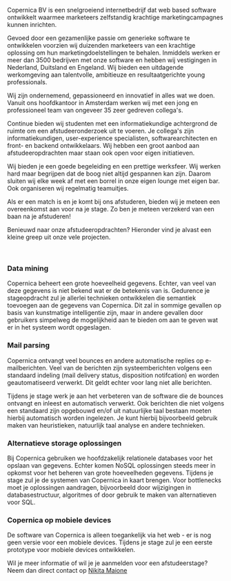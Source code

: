 Copernica BV is een snelgroeiend internetbedrijf dat web based software
ontwikkelt waarmee marketeers zelfstandig krachtige marketingcampagnes
kunnen inrichten.

Gevoed door een gezamenlijke passie om generieke software te ontwikkelen
voorzien wij duizenden marketeers van een krachtige oplossing om hun
marketingdoelstellingen te behalen. Inmiddels werken er meer dan 3500
bedrijven met onze software en hebben wij vestigingen in Nederland,
Duitsland en Engeland. Wij bieden een uitdagende werkomgeving aan
talentvolle, ambitieuze en resultaatgerichte young professionals.

Wij zijn ondernemend, gepassioneerd en innovatief in alles wat we doen.
Vanuit ons hoofdkantoor in Amsterdam werken wij met een jong en
professioneel team van ongeveer 35 zeer gedreven collega's.

Continue bieden wij studenten met een informatiekundige achtergrond de
ruimte om een afstudeeronderzoek uit te voeren. Je collega's zijn
informatiekundigen, user-experience specialisten, softwarearchitecten en
front- en backend ontwikkelaars. Wij hebben een groot aanbod aan
afstudeeropdrachten maar staan ook open voor eigen initiatieven.

Wij bieden je een goede begeleiding en een prettige werksfeer. Wij
werken hard maar begrijpen dat de boog niet altijd gespannen kan zijn.
Daarom sluiten wij elke week af met een borrel in onze eigen lounge met
eigen bar. Ook organiseren wij regelmatig teamuitjes.

Als er een match is en je komt bij ons afstuderen, bieden wij je meteen
een overeenkomst aan voor na je stage. Zo ben je meteen verzekerd van
een baan na je afstuderen! 

Benieuwd naar onze afstudeeropdrachten? Hieronder vind je alvast een
kleine greep uit onze vele projecten. 

 

### Data mining

Copernica beheert een grote hoeveelheid gegevens. Echter, van veel van
deze gegevens is niet bekend wat er de betekenis van is. Gedurence je
stageopdracht zul je allerlei technieken ontwikkelen die semantiek
toevoegen aan de gegevens van Copernica. Dit zal in sommige gevallen op
basis van kunstmatige intelligentie zijn, maar in andere gevallen door
gebruikers simpelweg de mogelijkheid aan te bieden om aan te geven wat
er in het systeem wordt opgeslagen.

### Mail parsing

Copernica ontvangt veel bounces en andere automatische replies op
e-mailberichten. Veel van de berichten zijn systeemberichten volgens een
standaard indeling (mail delivery status, disposition notifcation) en
worden geautomatiseerd verwerkt. Dit geldt echter voor lang niet alle
berichten.

Tijdens je stage werk je aan het verbeteren van de software die de
bounces ontvangt en inleest en automatisch verwerkt. Ook berichten die
niet volgens een standaard zijn opgebouwd en/of uit natuurlijke taal
bestaan moeten hierbij automatisch worden ingelezen. Je kunt hierbij
bijvoorbeeld gebruik maken van heuristieken, natuurlijk taal analyse en
andere technieken.

### Alternatieve storage oplossingen

Bij Copernica gebruiken we hoofdzakelijk relationele databases voor het
opslaan van gegevens. Echter komen NoSQL oplossingen steeds meer in
opkomst voor het beheren van grote hoeveelheden gegevens. Tijdens je
stage zul je de systemen van Copernica in kaart brengen. Voor
bottlenecks moet je oplossingen aandragen, bijvoorbeeld door wijzigingen
in databasestructuur, algoritmes of door gebruik te maken van
alternatieven voor SQL.

### Copernica op mobiele devices

De software van Copernica is alleen toegankelijk via het web - er is nog
geen versie voor een mobiele devices. Tijdens je stage zul je een eerste
prototype voor mobiele devices ontwikkelen.

Wil je meer informatie of wil je je aanmelden voor een afstudeerstage?
Neem dan direct contact op [Nikita
Maione](mailto:%20nikita.maione@copernica.com)
